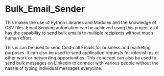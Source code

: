 # Bulk_Email_Sender

This makes the use of Python Libraries and Modules and the knowledge of CSV files. Email Sending automation can be achieved using this project as it has the capability to send bulk emails to multiple recipients without much human effort. 

This is can be used to send Cold-call Emails for business and marketing purposes. It can also be used to send application requests for internships or other work or networking opportunities. 
This conccept can also be used to send bulk messages on LinkedIn to connect with various people without the hassle of typing individual messages everytime.
